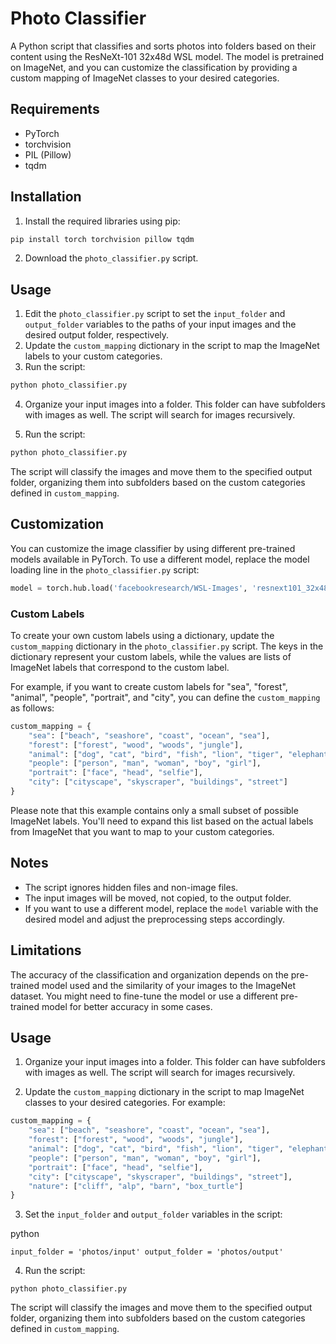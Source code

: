 
# Photo Classifier

A Python script that classifies and sorts photos into folders based on their content using the ResNeXt-101 32x48d WSL model. The model is pretrained on ImageNet, and you can customize the classification by providing a custom mapping of ImageNet classes to your desired categories.

## Requirements

-   PyTorch
-   torchvision
-   PIL (Pillow)
-   tqdm

## Installation
1.  Install the required libraries using pip:

```bash
pip install torch torchvision pillow tqdm
```

2.  Download the `photo_classifier.py` script.

## Usage

1.  Edit the `photo_classifier.py` script to set the `input_folder` and `output_folder` variables to the paths of your input images and the desired output folder, respectively.
2.  Update the `custom_mapping` dictionary in the script to map the ImageNet labels to your custom categories.
3.  Run the script:

```bash
python photo_classifier.py
```

4. Organize your input images into a folder. This folder can have subfolders with images as well. The script will search for images recursively.

5.  Run the script:

```bash
python photo_classifier.py
```

The script will classify the images and move them to the specified output folder, organizing them into subfolders based on the custom categories defined in `custom_mapping`.

## Customization

You can customize the image classifier by using different pre-trained models available in PyTorch. To use a different model, replace the model loading line in the `photo_classifier.py` script:

```python
model = torch.hub.load('facebookresearch/WSL-Images', 'resnext101_32x48d_wsl')
```

### Custom Labels

To create your own custom labels using a dictionary, update the `custom_mapping` dictionary in the `photo_classifier.py` script. The keys in the dictionary represent your custom labels, while the values are lists of ImageNet labels that correspond to the custom label.

For example, if you want to create custom labels for "sea", "forest", "animal", "people", "portrait", and "city", you can define the `custom_mapping` as follows:

```python
custom_mapping = {
    "sea": ["beach", "seashore", "coast", "ocean", "sea"],
    "forest": ["forest", "wood", "woods", "jungle"],
    "animal": ["dog", "cat", "bird", "fish", "lion", "tiger", "elephant", "zebra"],
    "people": ["person", "man", "woman", "boy", "girl"],
    "portrait": ["face", "head", "selfie"],
    "city": ["cityscape", "skyscraper", "buildings", "street"]
}
```
Please note that this example contains only a small subset of possible ImageNet labels. You'll need to expand this list based on the actual labels from ImageNet that you want to map to your custom categories.

## Notes

-   The script ignores hidden files and non-image files.
-   The input images will be moved, not copied, to the output folder.
-   If you want to use a different model, replace the `model` variable with the desired model and adjust the preprocessing steps accordingly.

## Limitations

The accuracy of the classification and organization depends on the pre-trained model used and the similarity of your images to the ImageNet dataset. You might need to fine-tune the model or use a different pre-trained model for better accuracy in some cases.





## Usage

1. Organize your input images into a folder. This folder can have subfolders with images as well. The script will search for images recursively.

2. Update the `custom_mapping` dictionary in the script to map ImageNet classes to your desired categories. For example:

```python
custom_mapping = {
    "sea": ["beach", "seashore", "coast", "ocean", "sea"],
    "forest": ["forest", "wood", "woods", "jungle"],
    "animal": ["dog", "cat", "bird", "fish", "lion", "tiger", "elephant", "zebra"],
    "people": ["person", "man", "woman", "boy", "girl"],
    "portrait": ["face", "head", "selfie"],
    "city": ["cityscape", "skyscraper", "buildings", "street"],
    "nature": ["cliff", "alp", "barn", "box_turtle"]
}
```

3.  Set the `input_folder` and `output_folder` variables in the script:

python

`input_folder = 'photos/input'
output_folder = 'photos/output'`

4.  Run the script:

`python photo_classifier.py`

The script will classify the images and move them to the specified output folder, organizing them into subfolders based on the custom categories defined in `custom_mapping`.


